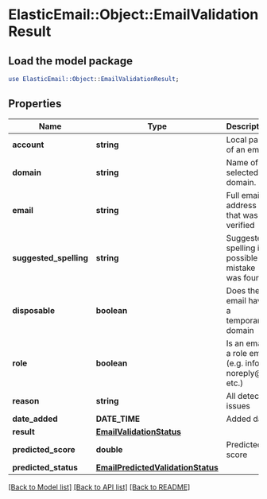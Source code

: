 # ElasticEmail::Object::EmailValidationResult

## Load the model package
```perl
use ElasticEmail::Object::EmailValidationResult;
```

## Properties
Name | Type | Description | Notes
------------ | ------------- | ------------- | -------------
**account** | **string** | Local part of an email | [optional] 
**domain** | **string** | Name of selected domain. | [optional] 
**email** | **string** | Full email address that was verified | [optional] 
**suggested_spelling** | **string** | Suggested spelling if a possible mistake was found | [optional] 
**disposable** | **boolean** | Does the email have a temporary domain | [optional] 
**role** | **boolean** | Is an email a role email (e.g. info@, noreply@ etc.) | [optional] 
**reason** | **string** | All detected issues | [optional] 
**date_added** | **DATE_TIME** | Added date | [optional] 
**result** | [**EmailValidationStatus**](EmailValidationStatus.md) |  | [optional] 
**predicted_score** | **double** | Predicted score | [optional] 
**predicted_status** | [**EmailPredictedValidationStatus**](EmailPredictedValidationStatus.md) |  | [optional] 

[[Back to Model list]](../README.md#documentation-for-models) [[Back to API list]](../README.md#documentation-for-api-endpoints) [[Back to README]](../README.md)


